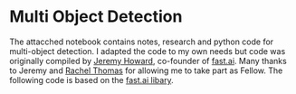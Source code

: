 # Multi Object Detection

The attacched notebook contains notes, research and python code for multi-object detection. I adapted the code to my own needs but code was originally compiled by [Jeremy Howard](http://www.fast.ai/about/#jeremy), co-founder of [fast.ai](http://course.fast.ai). Many thanks to Jeremy and [Rachel Thomas](http://www.fast.ai/about/#rachel) for allowing me to take part as Fellow. The following code is based on the [fast.ai libary](https://github.com/fastai/fastai/).
